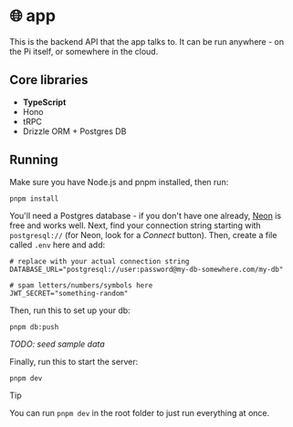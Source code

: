 # 🌐 app

This is the backend API that the app talks to. It can be run anywhere - on the Pi itself, or somewhere in the cloud.

## Core libraries

- **TypeScript**
- Hono
- tRPC
- Drizzle ORM + Postgres DB

## Running

Make sure you have Node.js and pnpm installed, then run:

```
pnpm install
```

You'll need a Postgres database - if you don't have one already, [Neon](https://neon.tech/home) is free and works well.
Next, find your connection string starting with `postgresql://` (for Neon, look for a _Connect_ button). Then, create a file called `.env` here and add:

```env
# replace with your actual connection string
DATABASE_URL="postgresql://user:password@my-db-somewhere.com/my-db"

# spam letters/numbers/symbols here
JWT_SECRET="something-random"
```

Then, run this to set up your db:

```
pnpm db:push
```

_TODO: seed sample data_

Finally, run this to start the server:

```
pnpm dev
```

> [!TIP]
> You can run `pnpm dev` in the root folder to just run everything at once.
